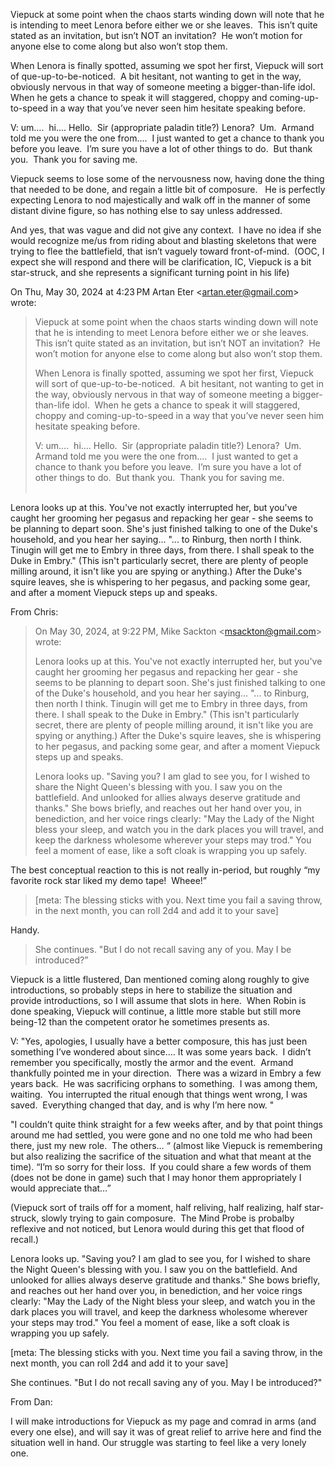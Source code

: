 Viepuck at some point when the chaos starts winding down will note that he is intending to meet Lenora before either we or she leaves.  This isn’t quite stated as an invitation, but isn’t NOT an invitation?  He won’t motion for anyone else to come along but also won’t stop them.   
  
When Lenora is finally spotted, assuming we spot her first, Viepuck will sort of que-up-to-be-noticed.  A bit hesitant, not wanting to get in the way, obviously nervous in that way of someone meeting a bigger-than-life idol.  When he gets a chance to speak it will staggered, choppy and coming-up-to-speed in a way that you’ve never seen him hesitate speaking before.   
  
V: um….  hi…. Hello.  Sir (appropriate paladin title?) Lenora?  Um.  Armand told me you were the one from….  I just wanted to get a chance to thank you before you leave.  I’m sure you have a lot of other things to do.  But thank you.  Thank you for saving me.   
  
Viepuck seems to lose some of the nervousness now, having done the thing that needed to be done, and regain a little bit of composure.   He is perfectly expecting Lenora to nod majestically and walk off in the manner of some distant divine figure, so has nothing else to say unless addressed.   
  
And yes, that was vague and did not give any context.  I have no idea if she would recognize me/us from riding about and blasting skeletons that were trying to flee the battlefield, that isn’t vaguely toward front-of-mind.  (OOC, I expect she will respond and there will be clarification, IC, Viepuck is a bit star-struck, and she represents a significant turning point in his life)

On Thu, May 30, 2024 at 4:23 PM Artan Eter <[artan.eter@gmail.com](mailto:artan.eter@gmail.com)> wrote:  

> Viepuck at some point when the chaos starts winding down will note that he is intending to meet Lenora before either we or she leaves.  This isn’t quite stated as an invitation, but isn’t NOT an invitation?  He won’t motion for anyone else to come along but also won’t stop them.   
>   
> When Lenora is finally spotted, assuming we spot her first, Viepuck will sort of que-up-to-be-noticed.  A bit hesitant, not wanting to get in the way, obviously nervous in that way of someone meeting a bigger-than-life idol.  When he gets a chance to speak it will staggered, choppy and coming-up-to-speed in a way that you’ve never seen him hesitate speaking before.   
>   
> V: um….  hi…. Hello.  Sir (appropriate paladin title?) Lenora?  Um.  Armand told me you were the one from….  I just wanted to get a chance to thank you before you leave.  I’m sure you have a lot of other things to do.  But thank you.  Thank you for saving me.   
> 

Lenora looks up at this. You've not exactly interrupted her, but you've caught her grooming her pegasus and repacking her gear - she seems to be planning to depart soon. She's just finished talking to one of the Duke's household, and you hear her saying... "... to Rinburg, then north I think. Tinugin will get me to Embry in three days, from there. I shall speak to the Duke in Embry." (This isn't particularly secret, there are plenty of people milling around, it isn't like you are spying or anything.) After the Duke's squire leaves, she is whispering to her pegasus, and packing some gear, and after a moment Viepuck steps up and speaks.


From Chris:

> On May 30, 2024, at 9:22 PM, Mike Sackton <[msackton@gmail.com](mailto:msackton@gmail.com)> wrote:  
>  
> Lenora looks up at this. You've not exactly interrupted her, but you've caught her grooming her pegasus and repacking her gear - she seems to be planning to depart soon. She's just finished talking to one of the Duke's household, and you hear her saying... "... to Rinburg, then north I think. Tinugin will get me to Embry in three days, from there. I shall speak to the Duke in Embry." (This isn't particularly secret, there are plenty of people milling around, it isn't like you are spying or anything.) After the Duke's squire leaves, she is whispering to her pegasus, and packing some gear, and after a moment Viepuck steps up and speaks.  
>  
> Lenora looks up. "Saving you? I am glad to see you, for I wished to share the Night Queen's blessing with you. I saw you on the battlefield. And unlooked for allies always deserve gratitude and thanks." She bows briefly, and reaches out her hand over you, in benediction, and her voice rings clearly: "May the Lady of the Night bless your sleep, and watch you in the dark places you will travel, and keep the darkness wholesome wherever your steps may trod." You feel a moment of ease, like a soft cloak is wrapping you up safely.  
  
The best conceptual reaction to this is not really in-period, but roughly “my favorite rock star liked my demo tape!  Wheee!”   
  
> [meta: The blessing sticks with you. Next time you fail a saving throw, in the next month, you can roll 2d4 and add it to your save]  
  
Handy.  
  
> She continues. "But I do not recall saving any of you. May I be introduced?”  
  
Viepuck is a little flustered, Dan mentioned coming along roughly to give introductions, so probably steps in here to stabilize the situation and provide introductions, so I will assume that slots in here.  When Robin is done speaking, Viepuck will continue, a little more stable but still more being-12 than the competent orator he sometimes presents as.   
  
V: "Yes, apologies, I usually have a better composure, this has just been something I’ve wondered about since…. It was some years back.  I didn’t remember you specifically, mostly the armor and the event.  Armand thankfully pointed me in your direction.  There was a wizard in Embry a few years back.  He was sacrificing orphans to something.  I was among them, waiting.  You interrupted the ritual enough that things went wrong, I was saved.  Everything changed that day, and is why I’m here now. "  
  
"I couldn’t quite think straight for a few weeks after, and by that point things around me had settled, you were gone and no one told me who had been there, just my new role.  The others… “ (almost like Viepuck is remembering but also realizing the sacrifice of the situation and what that meant at the time). “I’m so sorry for their loss.  If you could share a few words of them (does not be done in game) such that I may honor them appropriately I would appreciate that…”  
  
(Viepuck sort of trails off for a moment, half reliving, half realizing, half star-struck, slowly trying to gain composure.  The Mind Probe is probalby reflexive and not noticed, but Lenora would during this get that flood of recall.)
  

Lenora looks up. "Saving you? I am glad to see you, for I wished to share the Night Queen's blessing with you. I saw you on the battlefield. And unlooked for allies always deserve gratitude and thanks." She bows briefly, and reaches out her hand over you, in benediction, and her voice rings clearly: "May the Lady of the Night bless your sleep, and watch you in the dark places you will travel, and keep the darkness wholesome wherever your steps may trod." You feel a moment of ease, like a soft cloak is wrapping you up safely. 

  

[meta: The blessing sticks with you. Next time you fail a saving throw, in the next month, you can roll 2d4 and add it to your save]

  

She continues. "But I do not recall saving any of you. May I be introduced?"

From Dan:

I will make introductions for Viepuck as my page and comrad in arms (and every one else), and will say it was of great relief to arrive here and find the situation well in hand. Our struggle was starting to feel like a very lonely one.